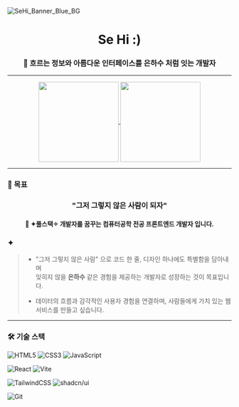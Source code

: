 <!-- GitHub 프로필 README -->
![SeHi_Banner_Blue_BG](https://github.com/user-attachments/assets/e60f956e-5fae-4999-91f3-0fc6f275fb69)

<h1 align="center">Se Hi :)</h1>
<h3 align="center">💫 흐르는 정보와 아름다운 인터페이스를 은하수 처럼 잇는 개발자</h4>

---
<div align="center">
  <a href="https://github.com/SeHIgh">
    <img height=180 align="center" src="https://github-readme-stats.vercel.app/api?username=SeHIgh&show_icons=true&theme=holi&locale=kr&hide_border=true&bg_color=C9D9E7&text_color=5580A1&title_color=6ca2cc&icon_color=6ca2cc&border_radius=12" />
  </a>
  
  <a href="https://github.com/SeHIgh">
    <img height=180 align="center" src="https://github-readme-stats.vercel.app/api/top-langs?username=SeHIgh&layout=compact&langs_count=8&show_icons=true&theme=holi&locale=kr&hide_border=true&bg_color=C9D9E7&text_color=5580A1&title_color=6ca2cc&icon_color=6ca2cc&border_radius=12" />
  </a>
</div>

---

### 🎯 목표

<h3 align="center">"그저 그렇지 않은 사람이 되자"</h4>
<h4 align="center">🚀 <strong>✦풀스택✧</strong> 개발자를 꿈꾸는 컴퓨터공학 전공 프론트엔드 개발자 입니다.</h4>
<h3> ✦ </h4>

>   - "그저 그렇지 않은 사람" 으로 코드 한 줄, 디자인 하나에도 특별함을 담아내며 <br>
>     잊히지 않을 **은하수** 같은 경험을 제공하는 개발자로 성장하는 것이 목표입니다.
>     
>  - 데이터의 흐름과 감각적인 사용자 경험을 연결하며, 사람들에게 가치 있는 웹 서비스를 만들고 싶습니다.

---

### 🛠️ 기술 스택

![HTML5](https://img.shields.io/badge/HTML5-E34F26?style=flat&logo=html5&logoColor=white) ![CSS3](https://img.shields.io/badge/CSS3-1572B6?style=flat&logo=css&logoColor=white) ![JavaScript](https://img.shields.io/badge/JavaScript-F7DF1E?style=flat&logo=javascript&logoColor=white)

![React](https://img.shields.io/badge/React-61DAFB?style=flat&logo=react&logoColor=white) ![Vite](https://img.shields.io/badge/Vite-646CFF?style=flat&logo=vite&logoColor=white)

![TailwindCSS](https://img.shields.io/badge/TailwindCSS-06B6D4?style=flat&logo=tailwindcss&logoColor=white) ![shadcn/ui](https://img.shields.io/badge/shadcn%2Fui-000000?style=flat&logo=radix-ui&logoColor=white) 

![Git](https://img.shields.io/badge/Git-F05032?style=flat&logo=git&logoColor=white)
